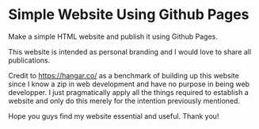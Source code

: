 # Simple Website Using Github Pages
Make a simple HTML website and publish it using Github Pages.  

This website is intended as personal branding and I would love to share all publications.

Credit to https://hangar.co/ as a benchmark of building up this website since I know a zip in web development and have no purpose in being web developper. I just pragmatically apply all the things required to establish a website and only do this merely for the intention previously mentioned.

Hope you guys find my website essential and useful. Thank you!
